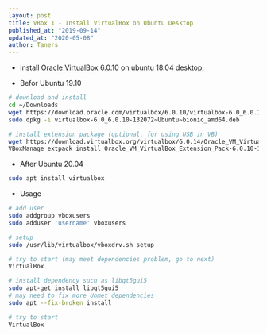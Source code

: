 ```yaml
---
layout: post
title: VBox 1 - Install VirtualBox on Ubuntu Desktop
published_at: "2019-09-14"
updated_at: "2020-05-08"
author: Taners
---
```


- install [Oracle VirtualBox](https://www.oracle.com/virtualization/technologies/vm/downloads/virtualbox-downloads.html#extpack) 6.0.10 on ubuntu 18.04 desktop;

- Befor Ubuntu 19.10

```bash
# download and install
cd ~/Downloads
wget https://download.oracle.com/virtualbox/6.0.10/virtualbox-6.0_6.0.10-132072~Ubuntu~bionic_amd64.deb
sudo dpkg -i virtualbox-6.0_6.0.10-132072~Ubuntu~bionic_amd64.deb

# install extension package (optional, for using USB in VB)
wget https://download.virtualbox.org/virtualbox/6.0.14/Oracle_VM_VirtualBox_Extension_Pack-6.0.14.vbox-extpack
VBoxManage extpack install Oracle_VM_VirtualBox_Extension_Pack-6.0.10-132072.vbox-extpack
```

- After Ubuntu 20.04

```bash
sudo apt install virtualbox
```

- Usage

```bash
# add user
sudo addgroup vboxusers
sudo adduser 'username' vboxusers

# setup
sudo /usr/lib/virtualbox/vboxdrv.sh setup

# try to start (may meet dependencies problem, go to next)
VirtualBox

# install dependency such as libqt5gui5
sudo apt-get install libqt5gui5
# may need to fix more Unmet dependencies
sudo apt --fix-broken install

# try to start
VirtualBox
```
